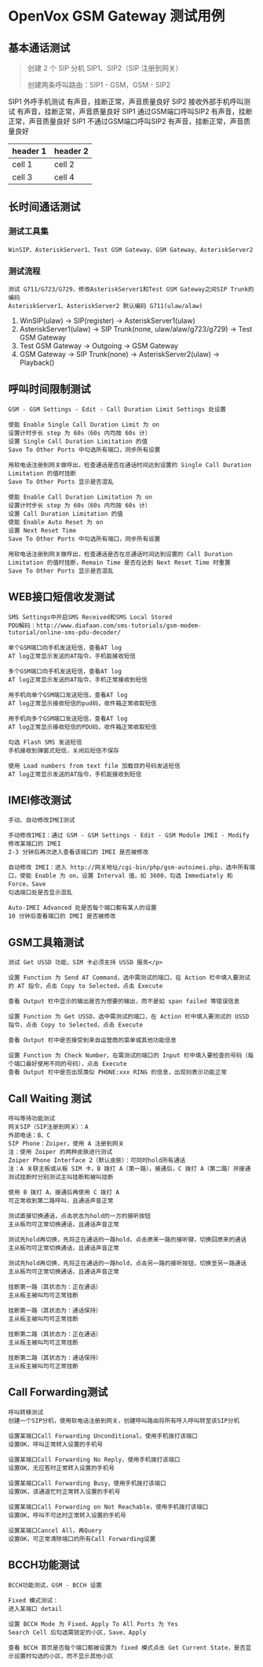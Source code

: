 # OpenVox GSM Gateway 测试用例

## 基本通话测试

> 创建 2 个 SIP 分机 SIP1、SIP2（SIP 注册到网关）
> 
> 创建两条呼叫路由：SIP1 - GSM，GSM - SIP2

SIP1 外呼手机测试				有声音，挂断正常，声音质量良好
SIP2 接收外部手机呼叫测试		有声音，挂断正常，声音质量良好
SIP1 通过GSM端口呼叫SIP2		有声音，挂断正常，声音质量良好
SIP1 不通过GSM端口呼叫SIP2	有声音，挂断正常，声音质量良好

| header 1 | header 2 |
| -------- | -------- |
| cell 1   | cell 2   |
| cell 3   | cell 4   |


## 长时间通话测试

### 测试工具集

	WinSIP、AsteriskServer1、Test GSM Gateway、GSM Gateway、AsteriskServer2

### 测试流程

	测试 G711/G723/G729，修改AsteriskServer1和Test GSM Gateway之间SIP Trunk的编码
	AsteriskServer1、AsteriskServer2 默认编码 G711(ulaw/alaw)

1. WinSIP(ulaw) -> SIP(register) -> AsteriskServer1(ulaw)
2. AsteriskServer1(ulaw) -> SIP Trunk(none, ulaw/alaw/g723/g729) -> Test GSM Gateway
3. Test GSM Gateway -> Outgoing -> GSM Gateway
4. GSM Gateway -> SIP Trunk(none) -> AsteriskServer2(ulaw) -> Playback()

## 呼叫时间限制测试

	GSM - GSM Settings - Edit - Call Duration Limit Settings 处设置

	使能 Enable Single Call Duration Limit 为 on
	设置计时步长 step 为 60s（60s 内均按 60s 计）
	设置 Single Call Duration Limitation 的值
	Save To Other Ports 中勾选所有端口，同步所有设置

	用软电话注册到网关做呼出，检查通话是否在通话时间达到设置的 Single Call Duration Limitation 的值时挂断
	Save To Other Ports 显示是否混乱

	使能 Enable Call Duration Limitation 为 on
	设置计时步长 step 为 60s（60s 内均按 60s 计）
	设置 Call Duration Limitation 的值
	使能 Enable Auto Reset 为 on
	设置 Next Reset Time
	Save To Other Ports 中勾选所有端口，同步所有设置

	用软电话注册到网关做呼出，检查通话是否在总通话时间达到设置的 Call Duration Limitation 的值时挂断，Remain Time 是否在达到 Next Reset Time 时重置
	Save To Other Ports 显示是否混乱

## WEB接口短信收发测试

	SMS Settings中开启SMS Received和SMS Local Stored
	PDU解码：http://www.diafaan.com/sms-tutorials/gsm-modem-tutorial/online-sms-pdu-decoder/
	
	单个GSM端口向手机发送短信，查看AT log
	AT log正常显示发送的AT指令，手机能接收短信
	
	多个GSM端口向手机发送短信，查看AT log
	AT log正常显示发送的AT指令，手机正常接收到短信
	
	用手机向单个GSM端口发送短信，查看AT log
	AT log正常显示接收短信的pud码，收件箱正常收取短信
	
	用手机向多个GSM端口发送短信，查看AT log
	AT log正常显示接收短信的PDU码，收件箱正常收取短信
	
	勾选 Flash SMS 发送短信
	手机接收到弹窗式短信，关闭后短信不保存
	
	使用 Load numbers from text file 加载目的号码发送短信
	AT log正常显示发送的AT指令，手机能接收到短信

## IMEI修改测试

	手动、自动修改IMEI测试
	
	手动修改IMEI：通过 GSM - GSM Settings - Edit - GSM Module IMEI - Modify 修改某端口的 IMEI
	2-3 分钟后再次进入查看该端口的 IMEI 是否被修改
	
	自动修改 IMEI：进入 http://网关地址/cgi-bin/php/gsm-autoimei.php，选中所有端口，使能 Enable 为 on，设置 Interval 值，如 3600，勾选 Immediately 和 Force，Save
	勾选端口处是否显示混乱
	
	Auto-IMEI Advanced 处是否每个端口都有某人的设置
	10 分钟后查看端口的 IMEI 是否被修改

## GSM工具箱测试

	测试 Get USSD 功能，SIM 卡必须支持 USSD 服务</p>

	设置 Function 为 Send AT Command，选中需测试的端口，在 Action 栏中填入要测试的 AT 指令，点击 Copy to Selected，点击 Execute
	
	查看 Output 栏中显示的输出是否为想要的输出，而不是如 span failed 等错误信息
	
	设置 Function 为 Get USSD，选中需测试的端口，在 Action 栏中填入要测试的 USSD 指令，点击 Copy to Selected，点击 Execute
	
	查看 Output 栏中是否接受到来自运营商的菜单或其他功能信息
	
	设置 Function 为 Check Number，在需测试的端口的 Input 栏中填入要检查的号码（每个端口最好使用不同的号码），点击 Execute
	查看 Output 栏中是否出现类似 PHONE:xxx RING 的信息，出现则表示功能正常

## Call Waiting 测试

	呼叫等待功能测试
	网关SIP（SIP注册到网关）：A
	外部电话：B、C
	SIP Phone：Zoiper，使用 A 注册到网关
	注：使用 Zoiper 的两种皮肤进行测试
	Zoiper Phone Interface 2（默认皮肤）：可同时hold所有通话
	注：A 关联主板或从板 SIM 卡，B 拨打 A（第一路），接通后，C 拨打 A（第二路）并接通
	测试挂断时分别测试主叫挂断和被叫挂断
	
	使用 B 拨打 A，接通后再使用 C 拨打 A
	可正常收到第二路呼叫，且通话声音正常
	
	测试直接切换通话，点击状态为hold的一方的接听按钮
	主从板均可正常切换通话，且通话声音正常
	
	测试先hold再切换，先将正在通话的一路hold，点击原来一路的接听键，切换回原来的通话
	主从板均可正常切换通话，且通话声音正常
	
	测试先hold再切换，先将正在通话的一路hold，点击另一路的接听按钮，切换至另一路通话
	主从板均可正常切换通话，且通话声音正常
	
	挂断第一路（其状态为：正在通话）
	主从板主被叫均可正常挂断
	
	挂断第一路（其状态为：通话保持）
	主从板主被叫均可正常挂断
	
	挂断第二路（其状态为：正在通话）
	主从板主被叫均可正常挂断
	
	挂断第二路（其状态为：通话保持）
	主从板主被叫均可正常挂断

## Call Forwarding测试

	呼叫转移测试
	创建一个SIP分机，使用软电话注册到网关，创建呼叫路由将所有呼入呼叫转至该SIP分机
	
	设置某端口Call Forwarding Unconditional，使用手机拨打该端口
	设置OK，呼叫正常转入设置的手机号
	
	设置某端口Call Forwarding No Reply，使用手机拨打该端口
	设置OK，无应答时正常转入设置的手机号
	
	设置某端口Call Forwarding Busy，使用手机拨打该端口
	设置OK，该通道忙时正常转入设置的手机号
	
	设置某端口Call Forwarding on Not Reachable，使用手机拨打该端口
	设置OK，呼叫不可达时正常转入设置的手机号
	
	设置某端口Cancel All，再Query
	设置OK，可正常清除端口的所有Call Forwarding设置

## BCCH功能测试

	BCCH功能测试，GSM - BCCH 设置
	
	Fixed 模式测试：
	进入某端口 detail
	
	设置 BCCH Mode 为 Fixed，Apply To All Ports 为 Yes
	Search Cell 后勾选需锁定的小区，Save，Apply
	
	查看 BCCH 首页是否每个端口都被设置为 fixed 模式点击 Get Current State，是否显示设置时勾选的小区，而不显示其他小区